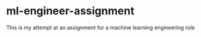 # ml-engineer-assignment
This is my attempt at an assignment for a machine learning engineering role
